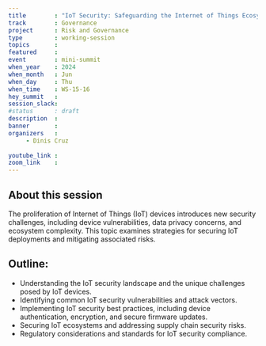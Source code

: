```yaml
---
title        : "IoT Security: Safeguarding the Internet of Things Ecosystem (panel)"
track        : Governance
project      : Risk and Governance
type         : working-session
topics       : 
featured     :
event        : mini-summit
when_year    : 2024
when_month   : Jun
when_day     : Thu
when_time    : WS-15-16
hey_summit   : 
session_slack:
#status      : draft
description  :
banner       : 
organizers   :
     - Dinis Cruz
    
youtube_link : 
zoom_link    : 
---
```


## About this session
The proliferation of Internet of Things (IoT) devices introduces new security challenges, including device vulnerabilities, data privacy concerns, and ecosystem complexity. This topic examines strategies for securing IoT deployments and mitigating associated risks.

## Outline:
- Understanding the IoT security landscape and the unique challenges posed by IoT devices.
- Identifying common IoT security vulnerabilities and attack vectors.
- Implementing IoT security best practices, including device authentication, encryption, and secure firmware updates.
- Securing IoT ecosystems and addressing supply chain security risks.
- Regulatory considerations and standards for IoT security compliance.
